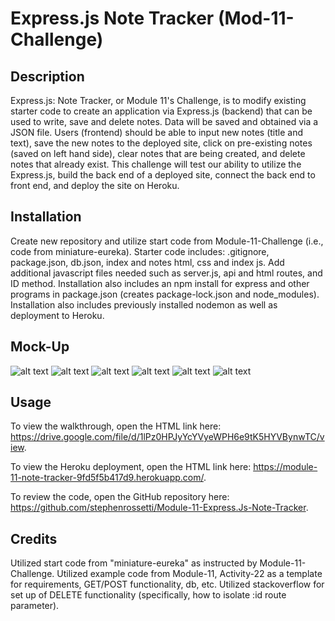 # Express.js Note Tracker (Mod-11-Challenge)

## Description

Express.js: Note Tracker, or Module 11's Challenge, is to modify existing starter code to create an application via Express.js (backend) that can be used to write, save and delete notes. Data will be saved and obtained via a JSON file. Users (frontend) should be able to input new notes (title and text), save the new notes to the deployed site, click on pre-existing notes (saved on left hand side), clear notes that are being created, and delete notes that already exist. This challenge will test our ability to utilize the Express.js, build the back end of a deployed site, connect the back end to front end, and deploy the site on Heroku.

## Installation

Create new repository and utilize start code from Module-11-Challenge (i.e., code from miniature-eureka). Starter code includes: .gitignore, package.json, db.json, index and notes html, css and index js. Add additional javascript files needed such as server.js, api and html routes, and ID method. Installation also includes an npm install for express and other programs in package.json (creates package-lock.json and node_modules). Installation also includes previously installed nodemon as well as deployment to Heroku.

## Mock-Up

![alt text](https://github.com/stephenrossetti/Module-11-Express.Js-Note-Tracker/blob/main/public/assets/images/Mockup1.png)
![alt text](https://github.com/stephenrossetti/Module-11-Express.Js-Note-Tracker/blob/main/public/assets/images/Mockup2.png)
![alt text](https://github.com/stephenrossetti/Module-11-Express.Js-Note-Tracker/blob/main/public/assets/images/Mockup3.png)
![alt text](https://github.com/stephenrossetti/Module-11-Express.Js-Note-Tracker/blob/main/public/assets/images/Mockup4.png)
![alt text](https://github.com/stephenrossetti/Module-11-Express.Js-Note-Tracker/blob/main/public/assets/images/Mockup5.png)
![alt text](https://github.com/stephenrossetti/Module-11-Express.Js-Note-Tracker/blob/main/public/assets/images/Mockup6.png)

## Usage

To view the walkthrough, open the HTML link here: https://drive.google.com/file/d/1lPz0HPJyYcYVyeWPH6e9tK5HYVBynwTC/view.

To view the Heroku deployment, open the HTML link here: https://module-11-note-tracker-9fd5f5b417d9.herokuapp.com/.

To review the code, open the GitHub repository here: https://github.com/stephenrossetti/Module-11-Express.Js-Note-Tracker.

## Credits

Utilized start code from "miniature-eureka" as instructed by Module-11-Challenge.
Utilized example code from Module-11, Activity-22 as a template for requirements, GET/POST functionality, db, etc.
Utilized stackoverflow for set up of DELETE functionality (specifically, how to isolate :id route parameter).